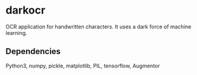 # darkocr
OCR application for handwritten characters. It uses a dark force of machine learning.

## Dependencies
Python3, numpy, pickle, matplotlib, PIL, tensorflow, Augmentor